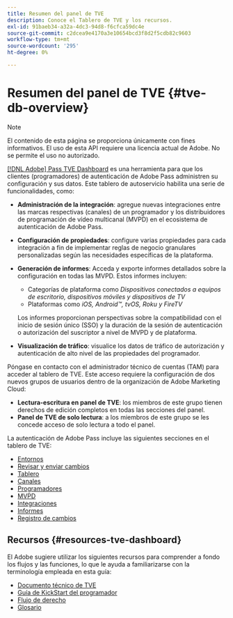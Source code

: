 ```yaml
---
title: Resumen del panel de TVE
description: Conoce el Tablero de TVE y los recursos.
exl-id: 91baeb34-a32a-4dc3-94d8-f6cfca59dc4e
source-git-commit: c2dcea9e4170a3e10654bcd3f8d2f5cdb82c9603
workflow-type: tm+mt
source-wordcount: '295'
ht-degree: 0%

---
```


# Resumen del panel de TVE {#tve-db-overview}

>[!NOTE]
>
>El contenido de esta página se proporciona únicamente con fines informativos. El uso de esta API requiere una licencia actual de Adobe. No se permite el uso no autorizado.

[[!DNL Adobe] Pass TVE Dashboard](https://experience.adobe.com/pass/authentication) es una herramienta para que los clientes (programadores) de autenticación de Adobe Pass administren su configuración y sus datos. Este tablero de autoservicio habilita una serie de funcionalidades, como:

* **Administración de la integración**: agregue nuevas integraciones entre las marcas respectivas (canales) de un programador y los distribuidores de programación de vídeo multicanal (MVPD) en el ecosistema de autenticación de Adobe Pass.

* **Configuración de propiedades**: configure varias propiedades para cada integración a fin de implementar reglas de negocio granulares personalizadas según las necesidades específicas de la plataforma.

* **Generación de informes**: Acceda y exporte informes detallados sobre la configuración en todas las MVPD. Estos informes incluyen:
   * Categorías de plataforma como *Dispositivos conectados a equipos de escritorio, dispositivos móviles y dispositivos de TV*
   * Plataformas como *iOS, Android™, tvOS, Roku y FireTV*

  Los informes proporcionan perspectivas sobre la compatibilidad con el inicio de sesión único (SSO) y la duración de la sesión de autenticación o autorización del suscriptor a nivel de MVPD y de plataforma.

* **Visualización de tráfico**: visualice los datos de tráfico de autorización y autenticación de alto nivel de las propiedades del programador.

Póngase en contacto con el administrador técnico de cuentas (TAM) para acceder al tablero de TVE. Este acceso requiere la configuración de dos nuevos grupos de usuarios dentro de la organización de Adobe Marketing Cloud:

* **Lectura-escritura en panel de TVE**: los miembros de este grupo tienen derechos de edición completos en todas las secciones del panel.
* **Panel de TVE de solo lectura**: a los miembros de este grupo se les concede acceso de solo lectura a todo el panel.

La autenticación de Adobe Pass incluye las siguientes secciones en el tablero de TVE:

* [Entornos](/help/authentication/tve-dashboard-environments.md)
* [Revisar y enviar cambios](/help/authentication/tve-dashboard-review-push-changes.md)
* [Tablero](/help/authentication/tve-dashboard-home.md)
* [Canales](/help/authentication/tve-dashboard-channels.md)
* [Programadores](/help/authentication/tve-dashboard-programmers.md)
* [MVPD](/help/authentication/tve-dashboard-mvpds.md)
* [Integraciones](/help/authentication/tve-dashboard-integrations.md)
* [Informes](/help/authentication/tve-dashboard-reports.md)
* [Registro de cambios](/help/authentication/tve-dashboard-changes-log.md)

## Recursos {#resources-tve-dashboard}

El Adobe sugiere utilizar los siguientes recursos para comprender a fondo los flujos y las funciones, lo que le ayuda a familiarizarse con la terminología empleada en esta guía:

* [Documento técnico de TVE](/help/authentication/technical-paper.md)
* [Guía de KickStart del programador](/help/authentication/programmer-kickstart-guide.md)
* [Flujo de derecho](/help/authentication/entitlement-flow.md)
* [Glosario](/help/authentication/glossary.md)
